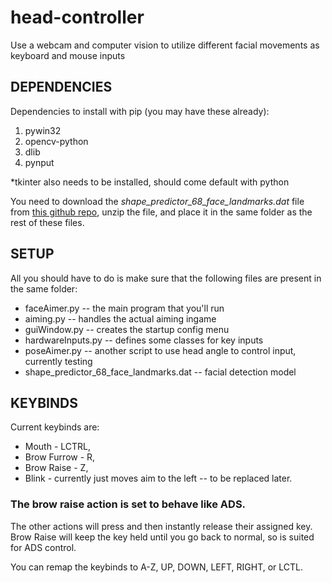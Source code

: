 # head-controller
Use a webcam and computer vision to utilize different facial movements as keyboard and mouse inputs

## DEPENDENCIES
Dependencies to install with pip (you may have these already):
1. pywin32
2. opencv-python
3. dlib
4. pynput

*tkinter also needs to be installed, should come default with python

You need to download the *shape_predictor_68_face_landmarks.dat* file from [this github repo](https://github.com/davisking/dlib-models/blob/master/shape_predictor_68_face_landmarks.dat.bz2),
unzip the file, and place it in the same folder as the rest of these files.

## SETUP
All you should have to do is make sure that the following files 
are present in the same folder:
- faceAimer.py        -- the main program that you'll run
- aiming.py           -- handles the actual aiming ingame
- guiWindow.py        -- creates the startup config menu
- hardwareInputs.py   -- defines some classes for key inputs
- poseAimer.py        -- another script to use head angle to control input, currently testing
- shape_predictor_68_face_landmarks.dat  -- facial detection model


## KEYBINDS
Current keybinds are:
- Mouth - LCTRL,
- Brow Furrow - R,
- Brow Raise - Z,
- Blink - currently just moves aim to the left -- to be replaced later.

### The brow raise action is set to behave like ADS.
The other actions will press and then instantly release their assigned key.
Brow Raise will keep the key held until you go back to normal, so is suited for ADS control.

You can remap the keybinds to A-Z, UP, DOWN, LEFT, RIGHT, or LCTL.
